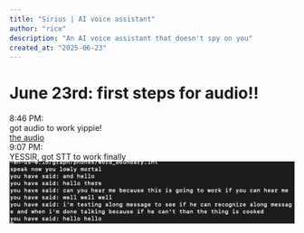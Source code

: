```yaml
---
title: "Sirius | AI voice assistant"
author: "rice"
description: "An AI voice assistant that doesn't spy on you"
created_at: "2025-06-23"
---
```


# June 23rd: first steps for audio!!
8:46 PM:<br/>
got audio to work yippie!<br/>
[the audio](https://github.com/keenwarice/assistant/blob/0080e99633b3a5e2bb6d95e8da195b1a5354822f/journal_attatchments/recording_JUN23_845.wav)<br/>
9:07 PM:<br/>
YESSIR, got STT to work finally<br/>
![image of an expert coder's STT working](https://github.com/keenwarice/assistant/blob/7fa26025a701c7c745ecd39e5ff69e68ebdc80c4/journal_attatchments/Screenshot%202025-06-23.png)<br/>
